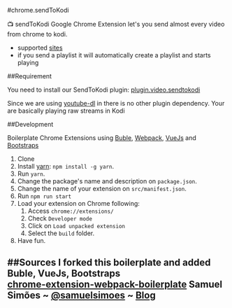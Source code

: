 #chrome.sendToKodi

:tv: sendToKodi Google Chrome Extension let's you send almost every video from chrome to kodi.

- supported [sites](https://rg3.github.io/youtube-dl/supportedsites.html)
- if you send a playlist it will automatically create a playlist and starts playing

##Requirement

You need to install our SendToKodi plugin:
[plugin.video.sendtokodi](https://github.com/firsttris/plugin.video.sendtokodi)

Since we are using [youtube-dl](https://github.com/rg3/youtube-dl) in there is no other plugin dependency.
Your are basically playing raw streams in Kodi

##Development

Boilerplate Chrome Extensions using [Buble](https://buble.surge.sh/), [Webpack](https://webpack.github.io/), [VueJs](https://github.com/vuejs/vue) and [Bootstraps](https://github.com/twbs/bootstrap)

1. Clone
2. Install [yarn](https://yarnpkg.com): `npm install -g yarn`.
3. Run `yarn`.
4. Change the package's name and description on `package.json`.
5. Change the name of your extension on `src/manifest.json`.
6. Run `npm run start`
7. Load your extension on Chrome following:
    1. Access `chrome://extensions/`
    2. Check `Developer mode`
    3. Click on `Load unpacked extension`
    4. Select the `build` folder.
8. Have fun.

##Sources
I forked this boilerplate and added Buble, VueJs, Bootstraps   
[chrome-extension-webpack-boilerplate](https://github.com/samuelsimoes/chrome-extension-webpack-boilerplate)
Samuel Simões ~ [@samuelsimoes](https://twitter.com/samuelsimoes) ~ [Blog](http://blog.samuelsimoes.com/)
-------------
